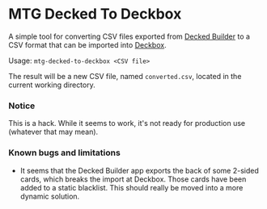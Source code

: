 # MTG Decked To Deckbox
A simple tool for converting CSV files exported from 
[Decked Builder](http://www.deckedbuilder.com/) to a CSV format that can be 
imported into [Deckbox](https://deckbox.org).

Usage: `mtg-decked-to-deckbox <CSV file>`

The result will be a new CSV file, named `converted.csv`, located in the 
current working directory.

### Notice
This is a hack. While it seems to work, it's not ready for production use
(whatever that may mean). 

### Known bugs and limitations
- It seems that the Decked Builder app exports the back of some 2-sided cards, 
which breaks the import at Deckbox. Those cards have been added to a static 
blacklist. This should really be moved into a more dynamic solution.
 
